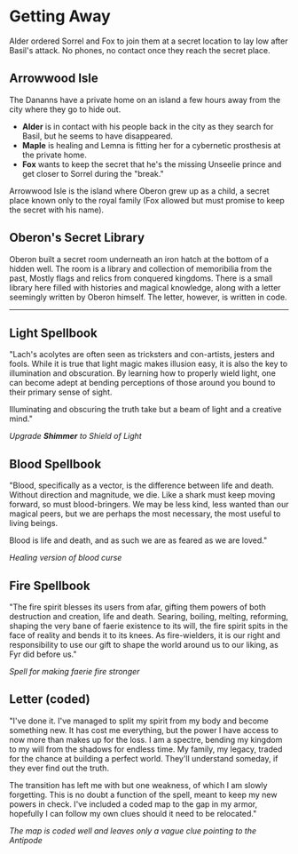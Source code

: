 # Getting Away
Alder ordered Sorrel and Fox to join them at a secret location to lay low after Basil's attack. No phones, no contact once they reach the secret place.

## Arrowwood Isle
The Dananns have a private home on an island a few hours away from the city where they go to hide out.

- **Alder** is in contact with his people back in the city as they search for Basil, but he seems to have disappeared.
- **Maple** is healing and Lemna is fitting her for a cybernetic prosthesis at the private home.
- **Fox** wants to keep the secret that he's the missing Unseelie prince and get closer to Sorrel during the "break."

Arrowwood Isle is the island where Oberon grew up as a child, a secret place known only to the royal family (Fox allowed but must promise to keep the secret with his name).

## Oberon's Secret Library
Oberon built a secret room underneath an iron hatch at the bottom of a hidden well. The room is a library and collection of memoribilia from the past, Mostly flags and relics from conquered kingdoms. There is a small library here filled with histories and magical knowledge, along with a letter seemingly written by Oberon himself. The letter, however, is written in code.

---

## Light Spellbook
"Lach's acolytes are often seen as tricksters and con-artists, jesters and fools. While it is true that light magic makes illusion easy, it is also the key to illumination and obscuration. By learning how to properly wield light, one can become adept at bending perceptions of those around you bound to their primary sense of sight.

Illuminating and obscuring the truth take but a beam of light and a creative mind."

_Upgrade **Shimmer** to Shield of Light_

## Blood Spellbook
"Blood, specifically as a vector, is the difference between life and death. Without direction and magnitude, we die. Like a shark must keep moving forward, so must blood-bringers. We may be less kind, less wanted than our magical peers, but we are perhaps the most necessary, the most useful to living beings.

Blood is life and death, and as such we are as feared as we are loved."

_Healing version of blood curse_

## Fire Spellbook
"The fire spirit blesses its users from afar, gifting them powers of both destruction and creation, life and death. Searing, boiling, melting, reforming, shaping the very bane of faerie existence to its will, the fire spirit spits in the face of reality and bends it to its knees. As fire-wielders, it is our right and responsibility to use our gift to shape the world around us to our liking, as Fyr did before us."

_Spell for making faerie fire stronger_

## Letter (coded)
"I've done it. I've managed to split my spirit from my body and become something new. It has cost me everything, but the power I have access to now more than makes up for the loss. I am a spectre, bending my kingdom to my will from the shadows for endless time. My family, my legacy, traded for the chance at building a perfect world. They'll understand someday, if they ever find out the truth.

The transition has left me with but one weakness, of which I am slowly forgetting. This is no doubt a function of the spell, meant to keep my new powers in check. I've included a coded map to the gap in my armor, hopefully I can follow my own clues should it need to be relocated."

_The map is coded well and leaves only a vague clue pointing to the Antipode_